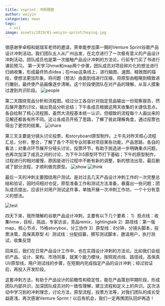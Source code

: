 ```yaml
---
title: vsprint：冲刺致胜
author: weiyin
categories: news
tags:
  - vs1
image: assets/2019/01-weiyin-sprint/heying.jpg
---
```

很感谢李卓桓和姚瑞军老师的邀请，荣幸能参加第一期的Venture Sprint谷歌产品设计冲刺活动。我们团队五人从广州出发，在北京进行了一次极有意义的产品设计冲刺活动。团队成员也是第一次接触产品设计冲刺的方法论，行前专门买了书进行课前预习。
第一天学习hmw和map两个步骤，团队成员对项目碎片化的想法进行归纳收集，形成最终热点idea；在map这条线上，进行脑图、速图、精致图的描绘，使想法更加形象，将问题（想法）由面到线进行压缩，将原型由粗略到精致进行雕刻，最终使产品画像逐步清晰。这个阶段使团队在对产品的理解，从盲人摸象过渡到共识阶段。
![people](/assets/2019/01-weiyin-sprint/1-people.jpg)

第二天围绕竞品分析和流程图。经过分工各自针对指定竞品输出一份观察报告，然后展开激烈讨论，输出竞品分析总结；下午各成员根据这两天收集的关键信息点，各自绘制了核心流程图，虽然大流程基本统一认识，但细致的流程每个人画出来的见解还都各有所不同。这让各成员开拓了思路，了解了彼此理解角度，通过投票也得出了更优的结果。
![share](/assets/01-weiyin-sprint/2-share.jpg)

第三天主要是分镜头讨论投票，和storyboard原型制作。上午先对昨天核心流程汇总，分析，整合，了解了各个不同专业同事对项目某些功能，产品思路，各自的看法；对重点环节展开分镜头讨论，投票环节，有助于挑选进一步明确重点问题，也再次加深了成员之间的讨论，为下午3\5原型环节打下基础；下午的原型制作，过程进行的相对缓慢，原因是进行过程中不断有新的调整，新的想法出现，最后删减了部分流程，才顺利做完原型。
![show](/assets/2019/01-weiyin-sprint/3-show.jpg)
![think](/assets/2019/01-weiyin-sprint/4-think.jpg)

最后一天的冲刺主要围绕用户测试。是对过去几天产品设计冲刺工作的一次完整总结和验证，因时间相对仓促，原型准备工作和测试方法准备，暴露出一些问题；团队成员提出，应该针对用户测试这件事，单独开展一次冲刺工作坊，一个十分有意义的想法。

![test](/assets/2019/01-weiyin-sprint/5-test.jpg)

四天下来，我所理解的谷歌产品设计冲刺，主要有以下几个要素：
1）观点线：收集hmw，目标，挑战，专家访谈，竞品remix，lightingtalk
2）路径线：第一版map，核心节点，15格storybox，分工协作
3）原型线：8分钟，分镜头脚本，投票决策，高保真原型
4）测试线：分配招募，撰写测试脚本，邀请用户，执行测试，收集反馈

回来后，我们在日常产品设计工作中，也在实践设计冲刺的方法论。比如我们会组织产品、设计、架构、市场同事，就某个能力模块，按照观点线、路径线，高保真UI/原型线，用户测试线的步骤，在短期内完成指定产品的设计冲刺；经过验证后，再投入开发阶段。

这套冲刺方法，有助于产品设计的前瞻性和稳定性，能在产品策划早期阶段，形成团队内部共识，加深团队成员对的一致性理解，建立流程和定义上的共识。这次活动中学习到的冲刺理念，讨论方法，原型流程，投票方法等，对我们团队的成长受益匪浅，再次感谢Venture Sprint！以后有机会，我们一定再携团队回炉再造！
